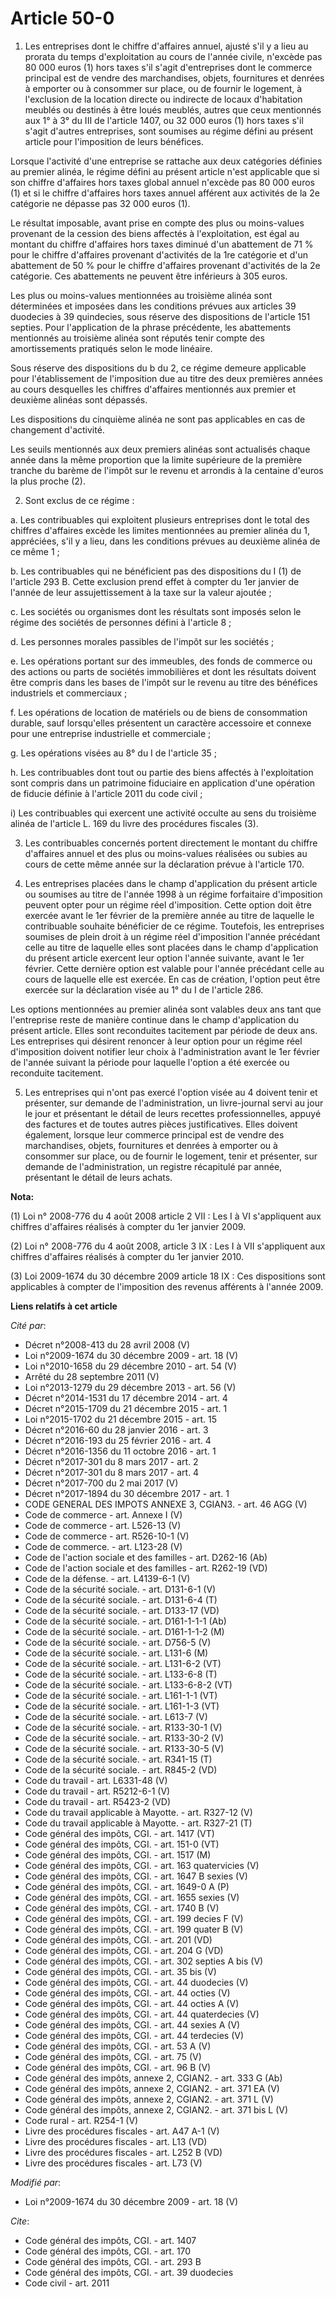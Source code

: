 # Article 50-0

1. Les entreprises dont le chiffre d'affaires annuel, ajusté s'il y a lieu au prorata du temps d'exploitation au cours de
l'année civile, n'excède pas 80 000 euros (1) hors taxes s'il s'agit d'entreprises dont le commerce principal est de vendre
des marchandises, objets, fournitures et denrées à emporter ou à consommer sur place, ou de fournir le logement, à
l'exclusion de la location directe ou indirecte de locaux d'habitation meublés ou destinés à être loués meublés, autres que
ceux mentionnés aux 1° à 3° du III de l'article 1407, ou 32 000 euros (1) hors taxes s'il s'agit d'autres entreprises, sont
soumises au régime défini au présent article pour l'imposition de leurs bénéfices. 

Lorsque l'activité d'une entreprise se rattache aux deux catégories définies au premier alinéa, le régime défini au présent
article n'est applicable que si son chiffre d'affaires hors taxes global annuel n'excède pas 80 000 euros (1) et si le
chiffre d'affaires hors taxes annuel afférent aux activités de la 2e catégorie ne dépasse pas 32 000 euros (1). 

Le résultat imposable, avant prise en compte des plus ou moins-values provenant de la cession des biens affectés à
l'exploitation, est égal au montant du chiffre d'affaires hors taxes diminué d'un abattement de 71 % pour le chiffre
d'affaires provenant d'activités de la 1re catégorie et d'un abattement de 50 % pour le chiffre d'affaires provenant
d'activités de la 2e catégorie. Ces abattements ne peuvent être inférieurs à 305 euros. 

Les plus ou moins-values mentionnées au troisième alinéa sont déterminées et imposées dans les conditions prévues aux
articles 39 duodecies à 39 quindecies, sous réserve des dispositions de l'article 151 septies. Pour l'application de la
phrase précédente, les abattements mentionnés au troisième alinéa sont réputés tenir compte des amortissements pratiqués
selon le mode linéaire. 

Sous réserve des dispositions du b du 2, ce régime demeure applicable pour l'établissement de l'imposition due au titre des
deux premières années au cours desquelles les chiffres d'affaires mentionnés aux premier et deuxième alinéas sont dépassés. 

Les dispositions du cinquième alinéa ne sont pas applicables en cas de changement d'activité. 

Les seuils mentionnés aux deux premiers alinéas sont actualisés chaque année dans la même proportion que la limite supérieure
de la première tranche du barème de l'impôt sur le revenu et arrondis à la centaine d'euros la plus proche (2). 

2. Sont exclus de ce régime : 

a. Les contribuables qui exploitent plusieurs entreprises dont le total des chiffres d'affaires excède les limites
mentionnées au premier alinéa du 1, appréciées, s'il y a lieu, dans les conditions prévues au deuxième alinéa de ce même 1 ; 

b. Les contribuables qui ne bénéficient pas des dispositions du I (1) de l'article 293 B. Cette exclusion prend effet à
compter du 1er janvier de l'année de leur assujettissement à la taxe sur la valeur ajoutée ; 

c. Les sociétés ou organismes dont les résultats sont imposés selon le régime des sociétés de personnes défini à l'article
8 ; 

d. Les personnes morales passibles de l'impôt sur les sociétés ; 

e. Les opérations portant sur des immeubles, des fonds de commerce ou des actions ou parts de sociétés immobilières et dont
les résultats doivent être compris dans les bases de l'impôt sur le revenu au titre des bénéfices industriels et
commerciaux ; 

f. Les opérations de location de matériels ou de biens de consommation durable, sauf lorsqu'elles présentent un caractère
accessoire et connexe pour une entreprise industrielle et commerciale ; 

g. Les opérations visées au 8° du I de l'article 35 ; 

h. Les contribuables dont tout ou partie des biens affectés à l'exploitation sont compris dans un patrimoine fiduciaire en
application d'une opération de fiducie définie à l'article 2011 du code civil ;

i) Les contribuables qui exercent une activité occulte au sens du troisième alinéa de l'article L. 169 du livre des
procédures fiscales (3).

3. Les contribuables concernés portent directement le montant du chiffre d'affaires annuel et des plus ou moins-values
réalisées ou subies au cours de cette même année sur la déclaration prévue à l'article 170. 

4. Les entreprises placées dans le champ d'application du présent article ou soumises au titre de l'année 1998 à un régime
forfaitaire d'imposition peuvent opter pour un régime réel d'imposition. Cette option doit être exercée avant le 1er février
de la première année au titre de laquelle le contribuable souhaite bénéficier de ce régime. Toutefois, les entreprises
soumises de plein droit à un régime réel d'imposition l'année précédant celle au titre de laquelle elles sont placées dans le
champ d'application du présent article exercent leur option l'année suivante, avant le 1er février. Cette dernière option est
valable pour l'année précédant celle au cours de laquelle elle est exercée. En cas de création, l'option peut être exercée
sur la déclaration visée au 1° du I de l'article 286. 

Les options mentionnées au premier alinéa sont valables deux ans tant que l'entreprise reste de manière continue dans le
champ d'application du présent article. Elles sont reconduites tacitement par période de deux ans. Les entreprises qui
désirent renoncer à leur option pour un régime réel d'imposition doivent notifier leur choix à l'administration avant le 1er
février de l'année suivant la période pour laquelle l'option a été exercée ou reconduite tacitement. 

5. Les entreprises qui n'ont pas exercé l'option visée au 4 doivent tenir et présenter, sur demande de l'administration, un
livre-journal servi au jour le jour et présentant le détail de leurs recettes professionnelles, appuyé des factures et de
toutes autres pièces justificatives. Elles doivent également, lorsque leur commerce principal est de vendre des marchandises,
objets, fournitures et denrées à emporter ou à consommer sur place, ou de fournir le logement, tenir et présenter, sur
demande de l'administration, un registre récapitulé par année, présentant le détail de leurs achats.

**Nota:**

(1) Loi n° 2008-776 du 4 août 2008 article 2 VII : Les I à VI s'appliquent aux chiffres d'affaires réalisés à compter du 1er
janvier 2009.

(2) Loi n° 2008-776 du 4 août 2008, article 3 IX : Les I à VII s'appliquent aux chiffres d'affaires réalisés à compter du 1er
janvier 2010. 

(3) Loi 2009-1674 du 30 décembre 2009 article 18 IX : Ces dispositions sont applicables à compter de l'imposition des revenus
afférents à l'année 2009.

**Liens relatifs à cet article**

_Cité par_:

  - Décret n°2008-413 du 28 avril 2008 (V)
  - Loi n°2009-1674 du 30 décembre 2009 - art. 18 (V)
  - Loi n°2010-1658 du 29 décembre 2010 - art. 54 (V)
  - Arrêté du 28 septembre 2011 (V)
  - Loi n°2013-1279 du 29 décembre 2013 - art. 56 (V)
  - Décret n°2014-1531 du 17 décembre 2014 - art. 4
  - Décret n°2015-1709 du 21 décembre 2015 - art. 1
  - Loi n°2015-1702 du 21 décembre 2015 - art. 15
  - Décret n°2016-60 du 28 janvier 2016 - art. 3
  - Décret n°2016-193 du 25 février 2016 - art. 4
  - Décret n°2016-1356 du 11 octobre 2016 - art. 1
  - Décret n°2017-301 du 8 mars 2017 - art. 2
  - Décret n°2017-301 du 8 mars 2017 - art. 4
  - Décret n°2017-700 du 2 mai 2017 (V)
  - Décret n°2017-1894 du 30 décembre 2017 - art. 1
  - CODE GENERAL DES IMPOTS ANNEXE 3, CGIAN3. - art. 46 AGG (V)
  - Code de commerce - art. Annexe I (V)
  - Code de commerce - art. L526-13 (V)
  - Code de commerce - art. R526-10-1 (V)
  - Code de commerce. - art. L123-28 (V)
  - Code de l'action sociale et des familles - art. D262-16 (Ab)
  - Code de l'action sociale et des familles - art. R262-19 (VD)
  - Code de la défense. - art. L4139-6-1 (V)
  - Code de la sécurité sociale. - art. D131-6-1 (V)
  - Code de la sécurité sociale. - art. D131-6-4 (T)
  - Code de la sécurité sociale. - art. D133-17 (VD)
  - Code de la sécurité sociale. - art. D161-1-1-1 (Ab)
  - Code de la sécurité sociale. - art. D161-1-1-2 (M)
  - Code de la sécurité sociale. - art. D756-5 (V)
  - Code de la sécurité sociale. - art. L131-6 (M)
  - Code de la sécurité sociale. - art. L131-6-2 (VT)
  - Code de la sécurité sociale. - art. L133-6-8 (T)
  - Code de la sécurité sociale. - art. L133-6-8-2 (VT)
  - Code de la sécurité sociale. - art. L161-1-1 (VT)
  - Code de la sécurité sociale. - art. L161-1-3 (VT)
  - Code de la sécurité sociale. - art. L613-7 (V)
  - Code de la sécurité sociale. - art. R133-30-1 (V)
  - Code de la sécurité sociale. - art. R133-30-2 (V)
  - Code de la sécurité sociale. - art. R133-30-5 (V)
  - Code de la sécurité sociale. - art. R341-15 (T)
  - Code de la sécurité sociale. - art. R845-2 (VD)
  - Code du travail - art. L6331-48 (V)
  - Code du travail - art. R5212-6-1 (V)
  - Code du travail - art. R5423-2 (VD)
  - Code du travail applicable à Mayotte. - art. R327-12 (V)
  - Code du travail applicable à Mayotte. - art. R327-21 (T)
  - Code général des impôts, CGI. - art. 1417 (VT)
  - Code général des impôts, CGI. - art. 151-0 (VT)
  - Code général des impôts, CGI. - art. 1517 (M)
  - Code général des impôts, CGI. - art. 163 quatervicies (V)
  - Code général des impôts, CGI. - art. 1647 B sexies (V)
  - Code général des impôts, CGI. - art. 1649-0 A (P)
  - Code général des impôts, CGI. - art. 1655 sexies (V)
  - Code général des impôts, CGI. - art. 1740 B (V)
  - Code général des impôts, CGI. - art. 199 decies F (V)
  - Code général des impôts, CGI. - art. 199 quater B (V)
  - Code général des impôts, CGI. - art. 201 (VD)
  - Code général des impôts, CGI. - art. 204 G (VD)
  - Code général des impôts, CGI. - art. 302 septies A bis (V)
  - Code général des impôts, CGI. - art. 35 bis (V)
  - Code général des impôts, CGI. - art. 44 duodecies (V)
  - Code général des impôts, CGI. - art. 44 octies (V)
  - Code général des impôts, CGI. - art. 44 octies A (V)
  - Code général des impôts, CGI. - art. 44 quaterdecies (V)
  - Code général des impôts, CGI. - art. 44 sexies A (V)
  - Code général des impôts, CGI. - art. 44 terdecies (V)
  - Code général des impôts, CGI. - art. 53 A (V)
  - Code général des impôts, CGI. - art. 75 (V)
  - Code général des impôts, CGI. - art. 96 B (V)
  - Code général des impôts, annexe 2, CGIAN2. - art. 333 G (Ab)
  - Code général des impôts, annexe 2, CGIAN2. - art. 371 EA (V)
  - Code général des impôts, annexe 2, CGIAN2. - art. 371 L (V)
  - Code général des impôts, annexe 2, CGIAN2. - art. 371 bis L (V)
  - Code rural - art. R254-1 (V)
  - Livre des procédures fiscales - art. A47 A-1 (V)
  - Livre des procédures fiscales - art. L13 (VD)
  - Livre des procédures fiscales - art. L252 B (VD)
  - Livre des procédures fiscales - art. L73 (V)

_Modifié par_:

  - Loi n°2009-1674 du 30 décembre 2009 - art. 18 (V)

_Cite_:

  - Code général des impôts, CGI. - art. 1407
  - Code général des impôts, CGI. - art. 170
  - Code général des impôts, CGI. - art. 293 B
  - Code général des impôts, CGI. - art. 39 duodecies
  - Code civil - art. 2011
